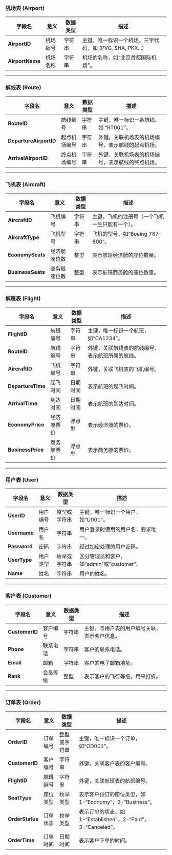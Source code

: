 ### 机场表 (Airport)

| **字段名**         | **意义**             | **数据类型** | **描述**                                  |
|--------------------|----------------------|--------------|------------------------------------------|
| **AirportID**      | 机场编号            | 字符串       | 主键，唯一标识一个机场，三字代码，如 (PVG, SHA, PKX...) |
| **AirportName**    | 机场名称            | 字符串       | 机场的名称，如“北京首都国际机场”。         |

---

### 航线表 (Route)

| **字段名**               | **意义**             | **数据类型** | **描述**                                  |
|--------------------------|----------------------|--------------|------------------------------------------|
| **RouteID**              | 航线编号            | 字符串       | 主键，唯一标识一条航线，如 “RT001”。       |
| **DepartureAirportID**   | 起点机场编号        | 字符串       | 外键，关联机场表的机场编号，表示航线的起点机场。 |
| **ArrivalAirportID**      | 终点机场编号        | 字符串       | 外键，关联机场表的机场编号，表示航线的终点机场。 |

---

### 飞机表 (Aircraft)

| **字段名**          | **意义**              | **数据类型** | **描述**                                  |
|---------------------|-----------------------|--------------|------------------------------------------|
| **AircraftID**      | 飞机编号             | 字符串       | 主键，飞机的注册号（一个飞机一生只能有一个）。 |
| **AircraftType**    | 飞机型号             | 字符串       | 飞机的型号，如“Boeing 787-800”。          |
| **EconomySeats**    | 经济舱座位数         | 整型         | 表示航班经济舱的座位数量。                |
| **BusinessSeats**   | 商务舱座位数         | 整型         | 表示航班商务舱的座位数量。                |

---

### 航班表 (Flight)

| **字段名**          | **意义**              | **数据类型** | **描述**                                  |
|---------------------|-----------------------|--------------|------------------------------------------|
| **FlightID**        | 航班编号             | 字符串       | 主键，唯一标识一个航班，如“CA1234”。       |
| **RouteID**         | 航线编号             | 字符串       | 外键，关联航线表的航线编号，表示航班所属的航线。 |
| **AircraftID**      | 飞机编号             | 字符串       | 外键，关联飞机表的飞机编号。               |
| **DepartureTime**   | 起飞时间             | 日期时间     | 表示航班的起飞时间。                      |
| **ArrivalTime**     | 到达时间             | 日期时间     | 表示航班的到达时间。                      |
| **EconomyPrice**    | 经济舱票价           | 浮点型       | 表示经济舱的票价。                        |
| **BusinessPrice**   | 商务舱票价           | 浮点型       | 表示商务舱的票价。                        |

---

### 用户表 (User)

| **字段名**          | **意义**              | **数据类型** | **描述**                                  |
|---------------------|-----------------------|--------------|------------------------------------------|
| **UserID**          | 用户编号             | 整型或字符串 | 主键，唯一标识一个用户，如“U001”。         |
| **Username**        | 用户名               | 字符串       | 用户登录时使用的用户名，要求唯一。          |
| **Password**        | 密码                 | 字符串       | 经过加密处理的用户密码。                   |
| **UserType**        | 用户类型             | 枚举或字符串 | 区分管理员和客户，如“admin”或“customer”。 |
| **Name**            | 姓名                 | 字符串       | 用户的姓名。                              |

---

### 客户表 (Customer)

| **字段名**          | **意义**              | **数据类型** | **描述**                                  |
|---------------------|-----------------------|--------------|------------------------------------------|
| **CustomerID**      | 客户编号             | 字符串       | 主键，与用户表的用户编号关联，表示客户信息。 |
| **Phone**           | 联系电话             | 字符串       | 客户的联系电话。                          |
| **Email**           | 邮箱                 | 字符串       | 客户的电子邮箱地址。                      |
| **Rank**            | 会员等级             | 整型         | 表示客户的飞行等级，用来打折。             |

---

### 订单表 (Order)

| **字段名**          | **意义**              | **数据类型** | **描述**                                  |
|---------------------|-----------------------|--------------|------------------------------------------|
| **OrderID**         | 订单编号             | 整型或字符串 | 主键，唯一标识一个订单，如“OD001”。        |
| **CustomerID**      | 客户编号             | 字符串       | 外键，关联客户表的客户编号。               |
| **FlightID**        | 航班编号             | 字符串       | 外键，关联航班表的航班编号。               |
| **SeatType**        | 座位类型             | 枚举类型     | 表示客户预订的座位类型，如 1-“Economy”，2-“Business”。 |
| **OrderStatus**     | 订单状态             | 枚举类型     | 表示订单的状态，如 1-“Established”，2-“Paid”，3-“Canceled”。 |
| **OrderTime**       | 订单时间             | 日期时间     | 表示客户下单的时间。                      |
